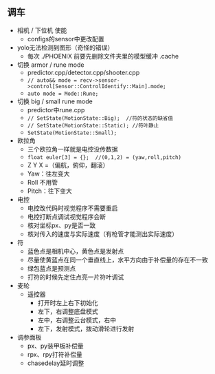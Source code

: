 ## 调车
- 相机 / 下位机 使能
  - configs的sensor中更改配置
- yolo无法检测到图形（奇怪的错误）
  - 每次 ./PHOENIX 前要先删除文件夹里的模型缓冲 .cache
- 切换 armor / rune mode
  - predictor.cpp/detector.cpp/shooter.cpp
  - `// auto&& mode = recv->sensor->control[Sensor::ControlIdentify::Main].mode;` 
  - `auto mode = Mode::Rune;`
- 切换 big / small rune mode
  - predictor中rune.cpp
  - `// SetState(MotionState::Big);  //符的状态的缺省值`
  - `// SetState(MotionState::Static); //符叶静止`
  - `SetState(MotionState::Small);`
- 欧拉角
  - 三个欧拉角一样就是电控没传数据
  - `float euler[3] = {};  //(0,1,2) = (yaw,roll,pitch)`
  - Z Y X =（偏航，俯仰，翻滚）
  - Yaw：往左变大
  - Roll 不用管
  - Pitch：往下变大
- 电控
  - 电控改代码时视觉程序不需要重启
  - 电控打断点调试视觉程序会断
  - 核对坐标px、py是否一致
  - 核对传入的速度与实际速度（有枪管才能测出实际速度）
- 符
  - 蓝色点是相机中心，黄色点是发射点
  - 尽量使黄蓝点在同一个垂直线上，水平方向由于补偿量的存在不一致
  - 绿包蓝点是预测点
  - 打符的时候先定住点亮一片符叶调试
- 麦轮
  - 遥控器
    - 打开时左上右下初始化
    - 左下，右调整底盘模式
    - 左中，右调整云台模式，右中
    - 左下，发射模式，拨动滑轮进行发射
- 调参面板
  - px、py装甲板补偿量
  - rpx、rpy打符补偿量
  - chasedelay延时调整